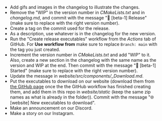 - Add gifs and images in the changelog to illustrate the changes.
- Remove the "WIP" in the version number in *CMakeLists.txt* and in *changelog.md*, and commit with the message "🔖 [beta-1] Release" (make sure to replace with the right version number).
- Create a tag on the commit used for the release.
- As a description, use whatever is in the changelog for the new version.
- Run the "Create release executables" workflow from the *Actions* tab of GitHub. For **Use workflow from** make sure to replace `Branch: main` with the tag you just created.
- Increment the version number in *CMakeLists.txt* and add "WIP" to it. Also, create a new section in the changelog with the same name as the version and WIP at the end. Then commit with the message "🎉 [beta-1] Started" (make sure to replace with the right version number).
- Update the message in *website/src/components/_Download.md*.
- Put the executables to download on our website (download them from [the GitHub page](https://github.com/CoolLibs/Lab/releases/latest) once the the GitHub workflow has finished creating them, and add them in this repo in *website/static* (keep the same zip names as what is already in the folder)). Commit with the message "🌐 [website] New executables to download".
- Make an announcement on our Discord.
- Make a story on our Instagram.
